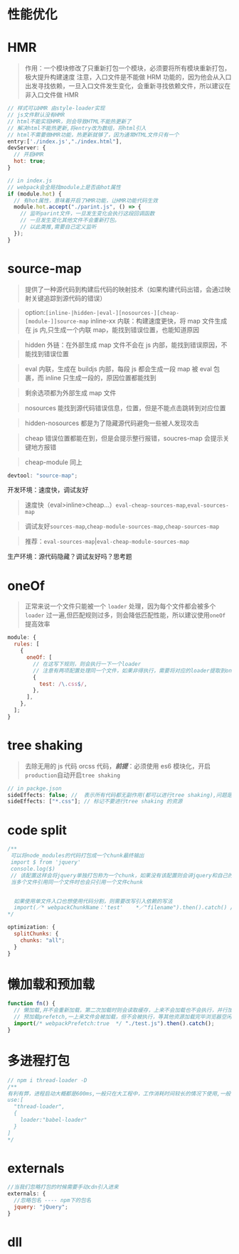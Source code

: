 <!--
 * @Author: 邱狮杰
 * @Date: 2021-01-16 20:20:57
 * @LastEditTime: 2021-02-13 22:59:46
 * @FilePath: /webpack/optimizationConfig.md
 * @Description: 描述
-->

# 性能优化

# HMR

> 作用：一个模块修改了只重新打包一个模块，必须要将所有模块重新打包，极大提升构建速度
> 注意，入口文件是不能做 HRM 功能的，因为他会从入口出发寻找依赖，一旦入口文件发生变化，会重新寻找依赖文件，所以建议在非入口文件做 HMR

```javascript
// 样式可以HMR 由style-loader实现
// js文件默认没有HMR
// html不能实现HMR，则会导致HTML不能热更新了
// 解决html不能热更新,将entry改为数组，将html引入
// html不需要做HMR功能，热更新就够了，因为通常HTML文件只有一个
entry:['./index.js',"./index.html"],
devServer: {
  // 开启HMR
  hot: true;
}
```

```javascript
// in index.js
// webpack会全局找module上是否由hot属性
if (module.hot) {
  // 有hot属性，意味着开启了HMR功能，让HMR功能代码生效
  module.hot.accept("./parint.js", () => {
    // 监听parint文件，一旦发生变化会执行这段回调函数
    // 一旦发生变化其他文件不会重新打包。
    // 以此类推,需要自己定义监听
  });
}
```

# source-map

> 提供了一种源代码到构建后代码的映射技术（如果构建代码出错，会通过映射关键追踪到源代码的错误）

> option:`[inline-|hidden-|eval-][nosources-][cheap-[module-]]source-map`
> inline-xx 内联：构建速度更快，将 map 文件生成在 js 内,只生成一个内联 map，能找到错误位置，也能知道原因

> hidden 外链：在外部生成 map 文件不会在 js 内部，能找到错误原因，不能找到错误位置

> eval 内联，生成在 buildjs 内部，每段 js 都会生成一段 map 被 eval 包裹，而 inline 只生成一段的，原因位置都能找到

> 剩余选项都为外部生成 map 文件

> nosources 能找到源代码错误信息，位置，但是不能点击跳转到对应位置

> hidden-nosources 都是为了隐藏源代码避免一些被人发现攻击

> cheap 错误位置都能在到，但是会提示整行报错，soucres-map 会提示关键地方报错

> cheap-module 同上

```javascript
devtool: "source-map";
```

开发环境：速度快，调试友好

> 速度快（eval>inline>cheap...）`eval-cheap-sources-map`,`eval-sources-map`

> 调试友好`sources-map`,`cheap-module-sources-map`,`cheap-sources-map`

> 推荐：`eval-sources-map`|`eval-cheap-module-sources-map`

生产环境：源代码隐藏？调试友好吗？思考题

# oneOf

> 正常来说一个文件只能被一个 `loader` 处理，因为每个文件都会被多个 `loader` 过一遍,但匹配规则过多，则会降低匹配性能，所以建议使用`oneOf`提高效率

```javascript
module: {
  rules: [
    {
      oneOf: [
        // 在这写下规则，则会执行一下一个loader
        // 注意有两项配置处理同一个文件，如果非得执行，需要将对应的loader提取到oneOf外部
        {
          test: /\.css$/,
        },
      ],
    },
  ];
}
```

# tree shaking

> 去除无用的 js 代码 orcss 代码，**_前提_**：必须使用 es6 模块化，开启`production`自动开启`tree shaking`

```javascript
// in packge.json
sideEffects: false; //  表示所有代码都无副作用(都可以进行tree shaking),问题是可能把css\babal(文件)忽略打包
sideEffects: ["*.css"]; // 标记不要进行tree shaking 的资源
```

# code split

```javascript
/**
 可以将node_modules的代码打包成一个chunk最终输出
 import $ from 'jquery'
 console.log($)
 // 该配置这样会将jquery单独打包称为一个chunk，如果没有该配置则会讲jquery和自己的js代码打包称为一个chunk，从而没有实现代码分割的效果
 当多个文件引用同一个文件时也会只引用一个文件chunk


  如果使用单文件入口也想使用代码分割，则需要改写引入依赖的写法
  import(／* webpackChunkName：'test'    *／"filename").then().catch() // 即可分割
*/

optimization: {
  splitChunks: {
    chunks: "all";
  }
}
```

# 懒加载和预加载

```javascript
function fn() {
  // 懒加载,并不会重新加载，第二次加载时则会读取缓存，上来不会加载也不会执行，并行加载
  // 预加载prefetch,一上来文件会被加载，但不会被执行，等其他资源加载完毕浏览器空闲后在加载
  import(/* webpackPrefetch:true  */ "./test.js").then().catch();
}
```

# 多进程打包

```javascript
// npm i thread-loader -D
/**
有利有弊，进程启动大概都是600ms,一般只在大工程中，工作消耗时间较长的情况下使用,一般使用在babel上
use:[
  "thread-loader",
  {
    loader:"babel-loader"
  }
]
*/
```

# externals

```javascript
//当我们忽略打包的时候需要手动cdn引入进来
externals: {
  //忽略包名 ---- npm下的包名
  jquery: "jQuery";
}
```

# dll
